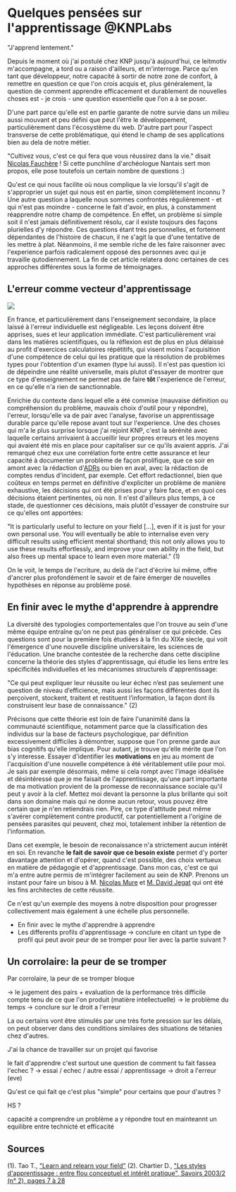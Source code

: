 # Quelques pensées sur l'apprentissage @KNPLabs

"J'apprend lentement."

Depuis le moment où j'ai postulé chez KNP jusqu'à aujourd'hui, ce leitmotiv
m'accompagne, a tord ou a raison d'ailleurs, et m'interroge. Parce qu'en tant
que développeur, notre capacité à sortir de notre zone de confort, à remettre en
question ce que l'on crois acquis et, plus généralement, la question de comment
apprendre efficacement et durablement de nouvelles choses est - je crois - une
question essentielle que l'on a à se poser.

D'une part parce qu'elle est en partie garante de notre survie dans un milieu aussi
mouvant et peu défini que peut l'être le développement, particulièrement dans
l'écosystème du web. D'autre part pour l'aspect transverse de cette problématique,
qui étend le champ de ses applications bien au dela de notre métier.

"Cultivez vous, c'est ce qui fera que vous réussirez dans la vie." disait
[Nicolas Fauchère](https://www.franceculture.fr/personne-nicolas-faucherre.html) !
Si cette punchline d'archéologue Nantais sert mon propos, elle pose toutefois un
certain nombre de questions :)

Qu'est ce qui nous facilite où nous complique la vie lorsqu'il s'agit de
s'approprier un sujet qui nous est en partie, sinon complètement inconnu ? Une
autre question a laquelle nous sommes confrontés régulièrement - et qui n'est pas
moindre - concerne le fait d'avoir, en plus, à constamment réapprendre notre champ
de compétence. En effet, un problème si simple soit il n'est jamais définitivement
résolu, car il existe toujours des façons plurielles d'y répondre. Ces questions
étant très personnelles, et fortement dépendantes de l'histoire de chacun, il ne
s'agit la que d'une tentative de les mettre à plat. Néanmoins, il me semble
riche de les faire raisonner avec l'experience parfois radicalement opposé des
personnes avec qui je travaille qutodiennement. La fin de cet article relatera
donc certaines de ces approches différentes sous la forme de témoignages.


## L'erreur comme vecteur d'apprentissage

![](https://img.devrant.com/devrant/rant/r_464533_gMBvP.jpg)

En france, et particulièrement dans l'enseignement secondaire, la place laissé
à l'erreur individuelle est négligeable. Les leçons doivent être apprises, sues
et leur application immédiate. C'est particulièrement vrai dans les matières
scientifiques, ou la réflexion est de plus en plus délaissé au profit d'exercices
calculatoires répétitifs, qui visent moins l'acquisition d'une compétence de celui
qui les pratique que la résolution de problèmes types pour l'obtention d'un examen
(type lui aussi). Il n'est pas question ici de dépeindre une réalité universelle,
mais plutot d'essayer de montrer que ce type d'enseignement ne permet pas de faire
**tôt** l'experience de l'erreur, en ce qu'elle n'a rien de sanctionnable.

Enrichie du contexte dans lequel elle a été commise (mauvaise définition ou
compréhension du problème, mauvais choix d'outil pour y répondre), l'erreur,
lorsqu'elle va de pair avec l'analyse, favorise un apprentissage durable parce
qu'elle repose avant tout sur l'experience. Une des choses qui m'a le plus
surprise lorsque j'ai rejoint KNP, c'est la sérénité avec laquelle certains
arrivaient à accueillir leur propres erreurs et les moyens qui avaient été mis
en place pour capitaliser sur ce qu'ils avaient appris. J'ai remarqué chez eux
une corrélation forte entre cette assurance et leur capacité à documenter un
problème de façon prolifique, que ce soir en amont avec la rédaction d'[ADRs](https://github.com/joelparkerhenderson/architecture_decision_record) ou bien en aval, avec la rédaction de comptes
rendus d'incident, par exemple. Cet effort redactionnel, bien que coûteux en
temps permet en définitive d'expliciter un problème de manière exhaustive, les
décisions qui ont été prises pour y faire face, et en quoi ces décisions étaient
pertinentes, où non. Il n'est d'ailleurs plus temps, à ce stade, de questionner
ces décisions, mais plutôt d'essayer de construire sur ce qu'elles ont apportées:

"It is particularly useful to lecture on your field [...], even if it is just for
your own personal use. You will eventually be able to internalise even very
difficult results using efficient mental shorthand; this not only allows you to
use these results effortlessly, and improve your own ability in the field, but
also frees up mental space to learn even more material." (1)

On le voit, le temps de l'ecriture, au delà de l'act d'écrire lui même, offre
d'ancrer plus profondément le savoir et de faire émerger de nouvelles hypothèses
en réponse au problème posé.


## En finir avec le mythe d'apprendre à apprendre

La diversité des typologies comportementales que l'on trouve au sein d'une même
équipe entraîne qu'on ne peut pas généraliser ce qui précède. Ces questions sont
pour la première fois étudiées à la fin du XIXe siecle, qui voit l'émergence
d'une nouvelle discipline universitaire, les sciences de l'éducation. Une branche
contestée de la recherche dans cette discipline concerne la théorie des styles
d'apprentissage, qui étudie les liens entre les spécificités individuelles et
les mécanismes structurels d'apprentissage:

"Ce qui peut expliquer leur réussite ou leur échec n’est pas seulement une
question de niveau d’efficience, mais aussi les façons différentes dont ils
perçoivent, stockent, traitent et restituent l’information, la façon dont ils
construisent leur base de connaissance." (2)

Précisons que cette théorie est loin de faire l'unanimité dans la
communauté scientifique, notamment parce que la classification des individus sur
la base de facteurs psychologique, par définition excessivement difficiles à
démontrer, suppose que l'on prenne garde aux bias cognitifs qu'elle implique.
Pour autant, je trouve qu'elle mérite que l'on s'y interesse. Essayer d'identifier
les **motivations** en jeu au moment de l'acquisition d'une nouvelle compétence
à été véritablement utile pour moi.
Je sais par exemple désormais, même si cela rompt avec l'image idéalisée et
désintéressé que je me faisait  de l'apprentissage, qu'une part importante de ma
motivation provient de la promesse de reconnaissance sociale qu'il peut y avoir
à la clef. Mettez moi devant la personne la plus brillante qui soit dans son
domaine mais qui ne donne aucun retour, vous pouvez être certain que je n'en
retiendrais rien. Pire, ce type d'attitude peut même s'avérer complètement contre
productif, car potentiellement a l'origine de pensées parasites qui peuvent, chez
moi, totalement inhiber la rétention de l'information.

Dans cet exemple, le besoin de reconaissance n'a strictement aucun intérêt en
soi. En revanche **le fait de savoir que ce besoin existe** permet d'y porter
davantage attention et d'opérer, quand c'est possible, des choix vertueux en
matière de pédagogie et d'apprentissage. Dans mon cas, c'est ce qui m'a entre
autre permis de m'intégrer facilement au sein de KNP. Prenons un instant pour
faire un bisou à M. [Nicolas Mure](https://github.com/nm2107) et [M. David Jegat](https://github.com/Djeg)
qui ont été les fins architectes de cette réussite.



Ce
n'est qu'un exemple des moyens à notre disposition pour progresser collectivement
mais également à une échelle plus personnelle.


- En finir avec le mythe d'apprendre à apprendre
- Les differents profils d'apprentissage
-> conclure en citant un type de profil qui peut avoir peur de se tromper pour
lier avec la partie suivant ?

## Un corrolaire: la peur de se tromper

Par corrolaire, la peur de se tromper bloque

-> le jugement des pairs + evaluation de la performance très difficile compte tenu de ce que l'on produit (matière intellectuelle)
-> le problème du temps
-> conclure sur le droit a l'erreur


La ou certains vont être stimulés par une très forte pression sur les délais, on
peut observer dans des conditions similaires des situations de tétanies chez
d'autres.

J'ai la chance de travailler sur un projet qui favorise


le fait d'apprendre c'est surtout une question de comment tu fait fassea l'echec ?
-> essai / echec / autre essai / apprentissage
-> droit a l'erreur (eve)





Qu'est ce qui fait qe c'est plus "simple" pour certains que pour d'autres ?

HS ?

capacité a comprendre un problème
a y répondre
tout en mainteannt un equilibre entre technicté et efficacité


## Sources

(1). Tao T., ["Learn and relearn your field"](https://terrytao.wordpress.com/career-advice/learn-and-relearn-your-field/)
(2). Chartier D., ["Les styles d'apprentissage : entre flou conceptuel et intérêt pratique", Savoirs 2003/2 (n° 2), pages 7 à 28](https://www.cairn.info/revue-savoirs-2003-2-page-7.htm)
